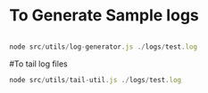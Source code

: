 # To Generate Sample logs 
```javascript

node src/utils/log-generator.js ./logs/test.log

```

#To tail log files
```javascript
node src/utils/tail-util.js ./logs/test.log
```